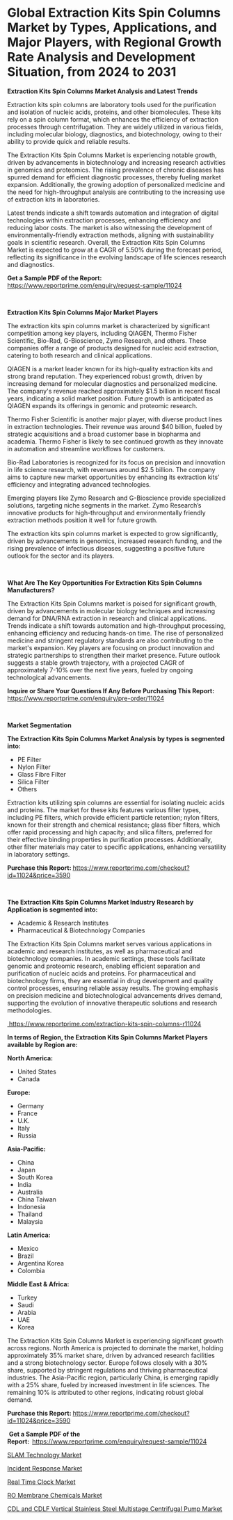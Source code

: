 <p><h1>Global Extraction Kits Spin Columns Market by Types, Applications, and Major Players, with Regional Growth Rate Analysis and Development Situation, from 2024 to 2031</h1></p><p><strong>Extraction Kits Spin Columns Market Analysis and Latest Trends</strong></p>
<p><p>Extraction kits spin columns are laboratory tools used for the purification and isolation of nucleic acids, proteins, and other biomolecules. These kits rely on a spin column format, which enhances the efficiency of extraction processes through centrifugation. They are widely utilized in various fields, including molecular biology, diagnostics, and biotechnology, owing to their ability to provide quick and reliable results.</p><p>The Extraction Kits Spin Columns Market is experiencing notable growth, driven by advancements in biotechnology and increasing research activities in genomics and proteomics. The rising prevalence of chronic diseases has spurred demand for efficient diagnostic processes, thereby fueling market expansion. Additionally, the growing adoption of personalized medicine and the need for high-throughput analysis are contributing to the increasing use of extraction kits in laboratories.</p><p>Latest trends indicate a shift towards automation and integration of digital technologies within extraction processes, enhancing efficiency and reducing labor costs. The market is also witnessing the development of environmentally-friendly extraction methods, aligning with sustainability goals in scientific research. Overall, the Extraction Kits Spin Columns Market is expected to grow at a CAGR of 5.50% during the forecast period, reflecting its significance in the evolving landscape of life sciences research and diagnostics.</p></p>
<p><strong>Get a Sample PDF of the Report:&nbsp;</strong> <a href="https://www.reportprime.com/enquiry/request-sample/11024?utm_campaign=1197&utm_medium=2&utm_source=Github&utm_content=ia&utm_term=29112024&utm_id=extraction-kits-spin-columns">https://www.reportprime.com/enquiry/request-sample/11024</a></p>
<p>&nbsp;</p>
<p><strong>Extraction Kits Spin Columns Major Market Players</strong></p>
<p><p>The extraction kits spin columns market is characterized by significant competition among key players, including QIAGEN, Thermo Fisher Scientific, Bio-Rad, G-Bioscience, Zymo Research, and others. These companies offer a range of products designed for nucleic acid extraction, catering to both research and clinical applications.</p><p>QIAGEN is a market leader known for its high-quality extraction kits and strong brand reputation. They experienced robust growth, driven by increasing demand for molecular diagnostics and personalized medicine. The company's revenue reached approximately $1.5 billion in recent fiscal years, indicating a solid market position. Future growth is anticipated as QIAGEN expands its offerings in genomic and proteomic research.</p><p>Thermo Fisher Scientific is another major player, with diverse product lines in extraction technologies. Their revenue was around $40 billion, fueled by strategic acquisitions and a broad customer base in biopharma and academia. Thermo Fisher is likely to see continued growth as they innovate in automation and streamline workflows for customers.</p><p>Bio-Rad Laboratories is recognized for its focus on precision and innovation in life science research, with revenues around $2.5 billion. The company aims to capture new market opportunities by enhancing its extraction kits’ efficiency and integrating advanced technologies.</p><p>Emerging players like Zymo Research and G-Bioscience provide specialized solutions, targeting niche segments in the market. Zymo Research’s innovative products for high-throughput and environmentally friendly extraction methods position it well for future growth.</p><p>The extraction kits spin columns market is expected to grow significantly, driven by advancements in genomics, increased research funding, and the rising prevalence of infectious diseases, suggesting a positive future outlook for the sector and its players.</p></p>
<p>&nbsp;</p>
<p><strong>What Are The Key Opportunities For Extraction Kits Spin Columns Manufacturers?</strong></p>
<p><p>The Extraction Kits Spin Columns market is poised for significant growth, driven by advancements in molecular biology techniques and increasing demand for DNA/RNA extraction in research and clinical applications. Trends indicate a shift towards automation and high-throughput processing, enhancing efficiency and reducing hands-on time. The rise of personalized medicine and stringent regulatory standards are also contributing to the market's expansion. Key players are focusing on product innovation and strategic partnerships to strengthen their market presence. Future outlook suggests a stable growth trajectory, with a projected CAGR of approximately 7-10% over the next five years, fueled by ongoing technological advancements.</p></p>
<p><strong>Inquire or Share Your Questions If Any Before Purchasing This Report:</strong> <a href="https://www.reportprime.com/enquiry/pre-order/11024?utm_campaign=1197&utm_medium=2&utm_source=Github&utm_content=ia&utm_term=29112024&utm_id=extraction-kits-spin-columns">https://www.reportprime.com/enquiry/pre-order/11024</a></p>
<p>&nbsp;</p>
<p><strong>Market Segmentation</strong></p>
<p><strong>The Extraction Kits Spin Columns Market Analysis by types is segmented into:</strong></p>
<p><ul><li>PE Filter</li><li>Nylon Filter</li><li>Glass Fibre Filter</li><li>Silica Filter</li><li>Others</li></ul></p>
<p><p>Extraction kits utilizing spin columns are essential for isolating nucleic acids and proteins. The market for these kits features various filter types, including PE filters, which provide efficient particle retention; nylon filters, known for their strength and chemical resistance; glass fiber filters, which offer rapid processing and high capacity; and silica filters, preferred for their effective binding properties in purification processes. Additionally, other filter materials may cater to specific applications, enhancing versatility in laboratory settings.</p></p>
<p><strong>Purchase this Report:&nbsp;</strong><a href="https://www.reportprime.com/checkout?id=11024&price=3590&utm_campaign=1197&utm_medium=2&utm_source=Github&utm_content=ia&utm_term=29112024&utm_id=extraction-kits-spin-columns">https://www.reportprime.com/checkout?id=11024&price=3590</a></p>
<p>&nbsp;</p>
<p><strong>The Extraction Kits Spin Columns Market Industry Research by Application is segmented into:</strong></p>
<p><ul><li>Academic & Research Institutes</li><li>Pharmaceutical & Biotechnology Companies</li></ul></p>
<p><p>The Extraction Kits Spin Columns market serves various applications in academic and research institutes, as well as pharmaceutical and biotechnology companies. In academic settings, these tools facilitate genomic and proteomic research, enabling efficient separation and purification of nucleic acids and proteins. For pharmaceutical and biotechnology firms, they are essential in drug development and quality control processes, ensuring reliable assay results. The growing emphasis on precision medicine and biotechnological advancements drives demand, supporting the evolution of innovative therapeutic solutions and research methodologies.</p></p>
<p><a href="https://www.reportprime.com/extraction-kits-spin-columns-r11024?utm_campaign=1197&utm_medium=2&utm_source=Github&utm_content=ia&utm_term=29112024&utm_id=extraction-kits-spin-columns">&nbsp;https://www.reportprime.com/extraction-kits-spin-columns-r11024</a></p>
<p><strong>In terms of Region, the Extraction Kits Spin Columns Market Players available by Region are:</strong></p>
<p>
    <p> <strong> North America: </strong>
        <ul>
            <li>United States</li>
            <li>Canada</li>
        </ul>
        </p> 
    <p> <strong> Europe: </strong>
        <ul>
            <li>Germany</li>
            <li>France</li>
            <li>U.K.</li>
            <li>Italy</li>
            <li>Russia</li>
        </ul>
        </p> 
    <p> <strong> Asia-Pacific: </strong>
        <ul>
            <li>China</li>
            <li>Japan</li>
            <li>South Korea</li>
            <li>India</li>
            <li>Australia</li>
            <li>China Taiwan</li>
            <li>Indonesia</li>
            <li>Thailand</li>
            <li>Malaysia</li>
        </ul>
        </p> 
    <p> <strong> Latin America: </strong>
        <ul>
            <li>Mexico</li>
            <li>Brazil</li>
            <li>Argentina Korea</li>
            <li>Colombia</li>
        </ul>
        </p> 
    <p> <strong> Middle East & Africa: </strong>
        <ul>
            <li>Turkey</li>
            <li>Saudi</li>
            <li>Arabia</li>
            <li>UAE</li>
            <li>Korea</li>
        </ul>
    </p>
    </p>
<p><p>The Extraction Kits Spin Columns Market is experiencing significant growth across regions. North America is projected to dominate the market, holding approximately 35% market share, driven by advanced research facilities and a strong biotechnology sector. Europe follows closely with a 30% share, supported by stringent regulations and thriving pharmaceutical industries. The Asia-Pacific region, particularly China, is emerging rapidly with a 25% share, fueled by increased investment in life sciences. The remaining 10% is attributed to other regions, indicating robust global demand.</p></p>
<p><strong>Purchase this Report: </strong><a href="https://www.reportprime.com/checkout?id=11024&price=3590&utm_campaign=1197&utm_medium=2&utm_source=Github&utm_content=ia&utm_term=29112024&utm_id=extraction-kits-spin-columns">https://www.reportprime.com/checkout?id=11024&price=3590</a></p>
<p>&nbsp;<strong>Get a Sample PDF of the Report:&nbsp;&nbsp;</strong><a href="https://www.reportprime.com/enquiry/request-sample/11024?utm_campaign=1197&utm_medium=2&utm_source=Github&utm_content=ia&utm_term=29112024&utm_id=extraction-kits-spin-columns">https://www.reportprime.com/enquiry/request-sample/11024</a></p>
<p><strong></strong></p>
<p><p><a href="https://www.linkedin.com/pulse/slam-technology-market-global-share-ranking-overall-sales-l1x7c?utm_campaign=1197&utm_medium=2&utm_source=Github&utm_content=ia&utm_term=29112024&utm_id=extraction-kits-spin-columns">SLAM Technology Market</a></p><p><a href="https://www.linkedin.com/pulse/growing-demand-incident-response-market-forecasting-78-nlx6c?utm_campaign=1197&utm_medium=2&utm_source=Github&utm_content=ia&utm_term=29112024&utm_id=extraction-kits-spin-columns">Incident Response Market</a></p><p><a href="https://issuu.com/reportprime-2/docs/real-time-clock-market-size-2030.pptx?utm_campaign=1197&utm_medium=2&utm_source=Github&utm_content=ia&utm_term=29112024&utm_id=extraction-kits-spin-columns">Real Time Clock Market</a></p><p><a href="https://www.linkedin.com/pulse/ro-membrane-chemicals-market-research-report-exploring-hupqe?utm_campaign=1197&utm_medium=2&utm_source=Github&utm_content=ia&utm_term=29112024&utm_id=extraction-kits-spin-columns">RO Membrane Chemicals Market</a></p><p><a href="https://issuu.com/reportprime-2/docs/cdl-and-cdlf-vertical-stainless-steel-multistage-c?utm_campaign=1197&utm_medium=2&utm_source=Github&utm_content=ia&utm_term=29112024&utm_id=extraction-kits-spin-columns">CDL and CDLF Vertical Stainless Steel Multistage Centrifugal Pump Market</a></p></p>